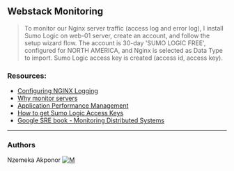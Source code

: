 ## Webstack Monitoring
> To monitor our Nginx server traffic (access log and error log), I install Sumo Logic on web-01 server, create an account, and follow the setup wizard flow. The account is 30-day 'SUMO LOGIC FREE', configured for NORTH AMERICA, and Nginx is selected as Data Type to import. Sumo Logic access key is created (access id, access key).

### Resources:
* [Configuring NGINX Logging](https://docs.nginx.com/nginx/admin-guide/monitoring/logging/)
* [Why monitor servers](http://www.monitance.com/en/product-news/what-is-server-monitoring-and-why-is-it-important/)
* [Application Performance Management](https://en.wikipedia.org/wiki/Application_performance_management)
* [How to get Sumo Logic Access Keys](https://help.sumologic.com/Manage/Security/Access-Keys)
* [Google SRE book - Monitoring Distributed Systems](https://landing.google.com/sre/book/chapters/monitoring-distributed-systems.html)

---
### Authors
Nzemeka Akponor [![M](https://upload.wikimedia.org/wikipedia/fr/thumb/c/c8/Twitter_Bird.svg/30px-Twitter_Bird.svg.png)](https://twitter.com/Badpet2010)

